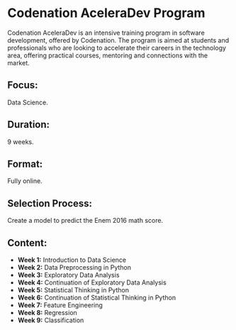 
# Codenation AceleraDev Program

Codenation AceleraDev is an intensive training program in software development, offered by Codenation. The program is aimed at students and professionals who are looking to accelerate their careers in the technology area, offering practical courses, mentoring and connections with the market.

## Focus:
Data Science.

## Duration:
9 weeks.

## Format:
Fully online.

## Selection Process:
Create a model to predict the Enem 2016 math score.

## Content:
- **Week 1:** Introduction to Data Science
- **Week 2:** Data Preprocessing in Python
- **Week 3:** Exploratory Data Analysis
- **Week 4:** Continuation of Exploratory Data Analysis
- **Week 5:** Statistical Thinking in Python
- **Week 6:** Continuation of Statistical Thinking in Python
- **Week 7:** Feature Engineering
- **Week 8:** Regression
- **Week 9:** Classification


